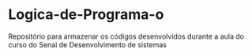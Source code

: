 # Logica-de-Programa-o
Repositório para armazenar os códigos desenvolvidos durante a aula do curso do Senai de Desenvolvimento de sistemas
